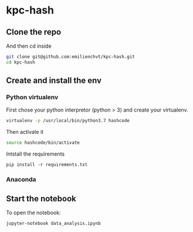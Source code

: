 # kpc-hash

## Clone the repo

And then cd inside

```bash
git clone git@github.com:emilienchvt/kpc-hash.git
cd kpc-hash
```

## Create and install the env

### Python virtualenv

First chose your python interpretor (python > 3) and create your virtualenv.

```bash
virtualenv -p /usr/local/bin/python3.7 hashcode
```

Then activate it

```bash
source hashcode/bin/activate
```

Intstall the requirements

```
pip install -r requirements.txt
```


### Anaconda

## Start the notebook

To open the notebook:

```bash
jupyter-notebook data_analysis.ipynb
